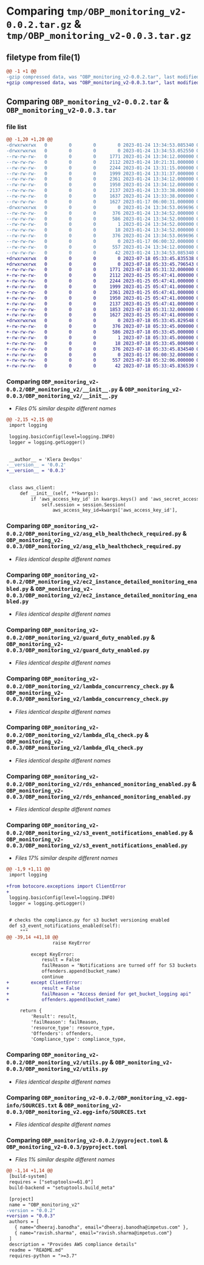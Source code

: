 # Comparing `tmp/OBP_monitoring_v2-0.0.2.tar.gz` & `tmp/OBP_monitoring_v2-0.0.3.tar.gz`

## filetype from file(1)

```diff
@@ -1 +1 @@
-gzip compressed data, was "OBP_monitoring_v2-0.0.2.tar", last modified: Tue Jan 24 13:34:53 2023, max compression
+gzip compressed data, was "OBP_monitoring_v2-0.0.3.tar", last modified: Tue Jul 18 05:33:45 2023, max compression
```

## Comparing `OBP_monitoring_v2-0.0.2.tar` & `OBP_monitoring_v2-0.0.3.tar`

### file list

```diff
@@ -1,20 +1,20 @@
-drwxrwxrwx   0        0        0        0 2023-01-24 13:34:53.085340 OBP_monitoring_v2-0.0.2/
-drwxrwxrwx   0        0        0        0 2023-01-24 13:34:53.052550 OBP_monitoring_v2-0.0.2/OBP_monitoring_v2/
--rw-rw-rw-   0        0        0     1771 2023-01-24 13:34:12.000000 OBP_monitoring_v2-0.0.2/OBP_monitoring_v2/__init__.py
--rw-rw-rw-   0        0        0     2112 2023-01-24 10:21:31.000000 OBP_monitoring_v2-0.0.2/OBP_monitoring_v2/asg_elb_healthcheck_required.py
--rw-rw-rw-   0        0        0     2244 2023-01-24 13:31:15.000000 OBP_monitoring_v2-0.0.2/OBP_monitoring_v2/ec2_instance_detailed_monitoring_enabled.py
--rw-rw-rw-   0        0        0     1999 2023-01-24 13:31:37.000000 OBP_monitoring_v2-0.0.2/OBP_monitoring_v2/guard_duty_enabled.py
--rw-rw-rw-   0        0        0     2361 2023-01-24 13:34:12.000000 OBP_monitoring_v2-0.0.2/OBP_monitoring_v2/lambda_concurrency_check.py
--rw-rw-rw-   0        0        0     1950 2023-01-24 13:34:12.000000 OBP_monitoring_v2-0.0.2/OBP_monitoring_v2/lambda_dlq_check.py
--rw-rw-rw-   0        0        0     2137 2023-01-24 13:33:38.000000 OBP_monitoring_v2-0.0.2/OBP_monitoring_v2/rds_enhanced_monitoring_enabled.py
--rw-rw-rw-   0        0        0     1637 2023-01-24 13:33:38.000000 OBP_monitoring_v2-0.0.2/OBP_monitoring_v2/s3_event_notifications_enabled.py
--rw-rw-rw-   0        0        0     1627 2023-01-17 06:00:31.000000 OBP_monitoring_v2-0.0.2/OBP_monitoring_v2/utils.py
-drwxrwxrwx   0        0        0        0 2023-01-24 13:34:53.069696 OBP_monitoring_v2-0.0.2/OBP_monitoring_v2.egg-info/
--rw-rw-rw-   0        0        0      376 2023-01-24 13:34:52.000000 OBP_monitoring_v2-0.0.2/OBP_monitoring_v2.egg-info/PKG-INFO
--rw-rw-rw-   0        0        0      586 2023-01-24 13:34:52.000000 OBP_monitoring_v2-0.0.2/OBP_monitoring_v2.egg-info/SOURCES.txt
--rw-rw-rw-   0        0        0        1 2023-01-24 13:34:52.000000 OBP_monitoring_v2-0.0.2/OBP_monitoring_v2.egg-info/dependency_links.txt
--rw-rw-rw-   0        0        0       18 2023-01-24 13:34:52.000000 OBP_monitoring_v2-0.0.2/OBP_monitoring_v2.egg-info/top_level.txt
--rw-rw-rw-   0        0        0      376 2023-01-24 13:34:53.069696 OBP_monitoring_v2-0.0.2/PKG-INFO
--rw-rw-rw-   0        0        0        0 2023-01-17 06:00:32.000000 OBP_monitoring_v2-0.0.2/README.md
--rw-rw-rw-   0        0        0      557 2023-01-24 13:34:12.000000 OBP_monitoring_v2-0.0.2/pyproject.toml
--rw-rw-rw-   0        0        0       42 2023-01-24 13:34:53.085340 OBP_monitoring_v2-0.0.2/setup.cfg
+drwxrwxrwx   0        0        0        0 2023-07-18 05:33:45.835538 OBP_monitoring_v2-0.0.3/
+drwxrwxrwx   0        0        0        0 2023-07-18 05:33:45.796543 OBP_monitoring_v2-0.0.3/OBP_monitoring_v2/
+-rw-rw-rw-   0        0        0     1771 2023-07-18 05:31:32.000000 OBP_monitoring_v2-0.0.3/OBP_monitoring_v2/__init__.py
+-rw-rw-rw-   0        0        0     2112 2023-01-25 05:47:41.000000 OBP_monitoring_v2-0.0.3/OBP_monitoring_v2/asg_elb_healthcheck_required.py
+-rw-rw-rw-   0        0        0     2244 2023-01-25 05:47:41.000000 OBP_monitoring_v2-0.0.3/OBP_monitoring_v2/ec2_instance_detailed_monitoring_enabled.py
+-rw-rw-rw-   0        0        0     1999 2023-01-25 05:47:41.000000 OBP_monitoring_v2-0.0.3/OBP_monitoring_v2/guard_duty_enabled.py
+-rw-rw-rw-   0        0        0     2361 2023-01-25 05:47:41.000000 OBP_monitoring_v2-0.0.3/OBP_monitoring_v2/lambda_concurrency_check.py
+-rw-rw-rw-   0        0        0     1950 2023-01-25 05:47:41.000000 OBP_monitoring_v2-0.0.3/OBP_monitoring_v2/lambda_dlq_check.py
+-rw-rw-rw-   0        0        0     2137 2023-01-25 05:47:41.000000 OBP_monitoring_v2-0.0.3/OBP_monitoring_v2/rds_enhanced_monitoring_enabled.py
+-rw-rw-rw-   0        0        0     1853 2023-07-18 05:31:32.000000 OBP_monitoring_v2-0.0.3/OBP_monitoring_v2/s3_event_notifications_enabled.py
+-rw-rw-rw-   0        0        0     1627 2023-01-25 05:47:41.000000 OBP_monitoring_v2-0.0.3/OBP_monitoring_v2/utils.py
+drwxrwxrwx   0        0        0        0 2023-07-18 05:33:45.829548 OBP_monitoring_v2-0.0.3/OBP_monitoring_v2.egg-info/
+-rw-rw-rw-   0        0        0      376 2023-07-18 05:33:45.000000 OBP_monitoring_v2-0.0.3/OBP_monitoring_v2.egg-info/PKG-INFO
+-rw-rw-rw-   0        0        0      586 2023-07-18 05:33:45.000000 OBP_monitoring_v2-0.0.3/OBP_monitoring_v2.egg-info/SOURCES.txt
+-rw-rw-rw-   0        0        0        1 2023-07-18 05:33:45.000000 OBP_monitoring_v2-0.0.3/OBP_monitoring_v2.egg-info/dependency_links.txt
+-rw-rw-rw-   0        0        0       18 2023-07-18 05:33:45.000000 OBP_monitoring_v2-0.0.3/OBP_monitoring_v2.egg-info/top_level.txt
+-rw-rw-rw-   0        0        0      376 2023-07-18 05:33:45.834540 OBP_monitoring_v2-0.0.3/PKG-INFO
+-rw-rw-rw-   0        0        0        0 2023-01-17 06:00:32.000000 OBP_monitoring_v2-0.0.3/README.md
+-rw-rw-rw-   0        0        0      557 2023-07-18 05:32:06.000000 OBP_monitoring_v2-0.0.3/pyproject.toml
+-rw-rw-rw-   0        0        0       42 2023-07-18 05:33:45.836539 OBP_monitoring_v2-0.0.3/setup.cfg
```

### Comparing `OBP_monitoring_v2-0.0.2/OBP_monitoring_v2/__init__.py` & `OBP_monitoring_v2-0.0.3/OBP_monitoring_v2/__init__.py`

 * *Files 0% similar despite different names*

```diff
@@ -2,15 +2,15 @@
 import logging
 
 logging.basicConfig(level=logging.INFO)
 logger = logging.getLogger()
 
 
 __author__ = 'Klera DevOps'
-__version__ = '0.0.2'
+__version__ = '0.0.3'
 
 
 class aws_client:
     def __init__(self, **kwargs):
         if 'aws_access_key_id' in kwargs.keys() and 'aws_secret_access_key' in kwargs.keys():
             self.session = session.Session(
                 aws_access_key_id=kwargs['aws_access_key_id'],
```

### Comparing `OBP_monitoring_v2-0.0.2/OBP_monitoring_v2/asg_elb_healthcheck_required.py` & `OBP_monitoring_v2-0.0.3/OBP_monitoring_v2/asg_elb_healthcheck_required.py`

 * *Files identical despite different names*

### Comparing `OBP_monitoring_v2-0.0.2/OBP_monitoring_v2/ec2_instance_detailed_monitoring_enabled.py` & `OBP_monitoring_v2-0.0.3/OBP_monitoring_v2/ec2_instance_detailed_monitoring_enabled.py`

 * *Files identical despite different names*

### Comparing `OBP_monitoring_v2-0.0.2/OBP_monitoring_v2/guard_duty_enabled.py` & `OBP_monitoring_v2-0.0.3/OBP_monitoring_v2/guard_duty_enabled.py`

 * *Files identical despite different names*

### Comparing `OBP_monitoring_v2-0.0.2/OBP_monitoring_v2/lambda_concurrency_check.py` & `OBP_monitoring_v2-0.0.3/OBP_monitoring_v2/lambda_concurrency_check.py`

 * *Files identical despite different names*

### Comparing `OBP_monitoring_v2-0.0.2/OBP_monitoring_v2/lambda_dlq_check.py` & `OBP_monitoring_v2-0.0.3/OBP_monitoring_v2/lambda_dlq_check.py`

 * *Files identical despite different names*

### Comparing `OBP_monitoring_v2-0.0.2/OBP_monitoring_v2/rds_enhanced_monitoring_enabled.py` & `OBP_monitoring_v2-0.0.3/OBP_monitoring_v2/rds_enhanced_monitoring_enabled.py`

 * *Files identical despite different names*

### Comparing `OBP_monitoring_v2-0.0.2/OBP_monitoring_v2/s3_event_notifications_enabled.py` & `OBP_monitoring_v2-0.0.3/OBP_monitoring_v2/s3_event_notifications_enabled.py`

 * *Files 17% similar despite different names*

```diff
@@ -1,9 +1,11 @@
 import logging
 
+from botocore.exceptions import ClientError
+
 logging.basicConfig(level=logging.INFO)
 logger = logging.getLogger()
 
 
 # checks the compliance.py for s3 bucket versioning enabled
 def s3_event_notifications_enabled(self):
     """
@@ -39,14 +41,18 @@
                 raise KeyError
             
         except KeyError:
             result = False
             failReason = "Notifications are turned off for S3 buckets."
             offenders.append(bucket_name)
             continue
+        except ClientError:
+            result = False
+            failReason = "Access denied for get_bucket_logging api"
+            offenders.append(bucket_name)
 
     return {
         'Result': result,
         'failReason': failReason,
         'resource_type': resource_type,
         'Offenders': offenders,
         'Compliance_type': compliance_type,
```

### Comparing `OBP_monitoring_v2-0.0.2/OBP_monitoring_v2/utils.py` & `OBP_monitoring_v2-0.0.3/OBP_monitoring_v2/utils.py`

 * *Files identical despite different names*

### Comparing `OBP_monitoring_v2-0.0.2/OBP_monitoring_v2.egg-info/SOURCES.txt` & `OBP_monitoring_v2-0.0.3/OBP_monitoring_v2.egg-info/SOURCES.txt`

 * *Files identical despite different names*

### Comparing `OBP_monitoring_v2-0.0.2/pyproject.toml` & `OBP_monitoring_v2-0.0.3/pyproject.toml`

 * *Files 1% similar despite different names*

```diff
@@ -1,14 +1,14 @@
 [build-system]
 requires = ["setuptools>=61.0"]
 build-backend = "setuptools.build_meta"
 
 [project]
 name = "OBP_monitoring_v2"
-version = "0.0.2"
+version = "0.0.3"
 authors = [
   { name="dheeraj.banodha", email="dheeraj.banodha@impetus.com" },
   { name="ravish.sharma", email="ravish.sharma@impetus.com"}
 ]
 description = "Provides AWS compliance details"
 readme = "README.md"
 requires-python = ">=3.7"
```

